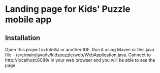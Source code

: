# Landing page for Kids' Puzzle mobile app 

## Installation 
Open this project in IntelliJ or another IDE. Run it using Maven or this java file - /src/main/java/lv/kidspuzzle/web/WebApplication.java. Connect to  http://localhost:8089/ in your web browser and you will be able to see the page.  



